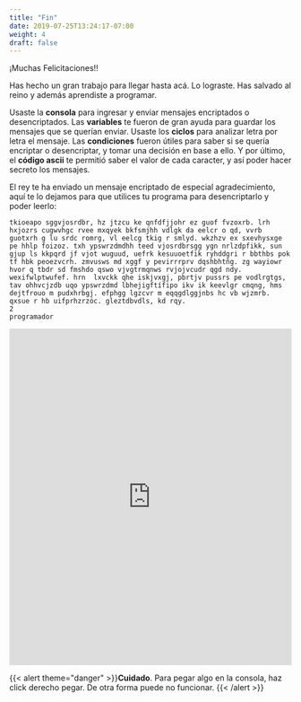 ```yaml
---
title: "Fin"
date: 2019-07-25T13:24:17-07:00
weight: 4
draft: false
---
```


¡Muchas Felicitaciones!!

Has hecho un gran trabajo para llegar hasta acá. Lo lograste. Has salvado al reino y además aprendiste a programar.

Usaste la **consola** para ingresar y enviar mensajes encriptados o desencriptados.
Las **variables** te fueron de gran ayuda para guardar los mensajes que se querían enviar.
Usaste los **ciclos** para analizar letra por letra el mensaje.
Las **condiciones** fueron útiles para saber si se quería encriptar o desencriptar, y tomar una decisión en base a ello.
Y por último, el **código ascii** te permitió saber el valor de cada caracter, y así poder hacer secreto los mensajes.

El rey te ha enviado un mensaje encriptado de especial agradecimiento, aquí te lo dejamos para que utilices tu programa para desencriptarlo y poder leerlo:
```
tkioeapo sggvjosrdbr, hz jtzcu ke qnfdfjjohr ez guof fvzoxrb. lrh hxjozrs cugwvhgc rvee mxqyek bkfsmjhh vdlgk da eelcr o qd, vvrb guotxrh g lu srdc romrg, vl eelcg tkig r smlyd. wkzhzv ex sxevhysxge pe hhlp foizoz. txh ypswrzdmdhh teed vjosrdbrsgg ygn nrlzdpfikk, sun gjup ls kkpqrd jf vjot wuguud, uefrk kesuuoetfik ryhddgri r bbthbs pok tf hbk peoezvcrh. zmvusws md xggf y pevirrrprv dqshbhtñg. zg wayiowr hvor q tbdr sd fmshdo qswo vjvgtrmqnws rvjojvcudr qgd ndy. wexifwlptwufef. hrn  lxvckk qhe iskjvxgj, pbrtjv pussrs pe vodlrgtgs, tav ohhvcjzdb uqo ypswrzdmd lbhejigftífipo ikv ik keevlgr cmqng, hms dejtfrouo m pudxhrbgj. efphgg lgzcvr m eqqgdlggjnbs hc vb wjzmrb. qxsue r hb uifprhzrzóc. gleztdbvdls, kd rqy.
2
programador
```


<iframe height="600px" width="100%" src="https://replit.com/@nuevofoundation/actividad-8?lite=true#main.cpp" scrolling="no" frameborder="no" allowtransparency="true" allowfullscreen="true" sandbox="allow-forms allow-pointer-lock allow-popups allow-same-origin allow-scripts allow-modals"></iframe>

{{< alert theme="danger" >}}**Cuidado**. Para pegar algo en la consola, haz click derecho pegar. De otra forma puede no funcionar. {{< /alert >}}
